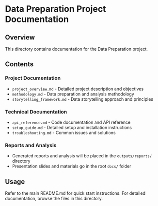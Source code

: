 # Data Preparation Project Documentation

## Overview
This directory contains documentation for the Data Preparation project.

## Contents

### Project Documentation
- `project_overview.md` - Detailed project description and objectives
- `methodology.md` - Data preparation and analysis methodology
- `storytelling_framework.md` - Data storytelling approach and principles

### Technical Documentation
- `api_reference.md` - Code documentation and API reference
- `setup_guide.md` - Detailed setup and installation instructions
- `troubleshooting.md` - Common issues and solutions

### Reports and Analysis
- Generated reports and analysis will be placed in the `outputs/reports/` directory
- Presentation slides and materials go in the root `docs/` folder

## Usage
Refer to the main README.md for quick start instructions.
For detailed documentation, browse the files in this directory.